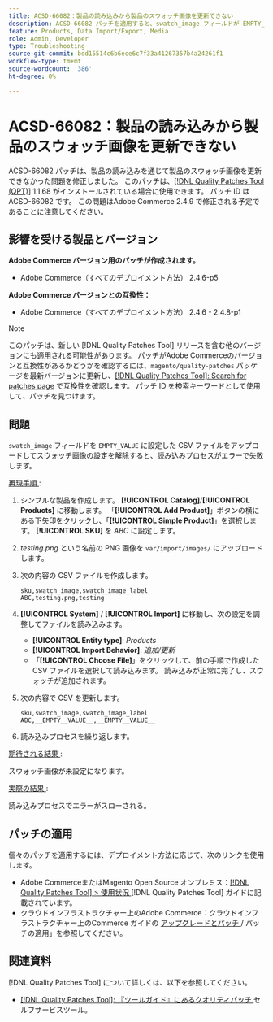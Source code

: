 ```yaml
---
title: ACSD-66082：製品の読み込みから製品のスウォッチ画像を更新できない
description: ACSD-66082 パッチを適用すると、swatch_image フィールドが EMPTY_VALUE に設定された CSV ファイルをアップロードしてスウォッチ画像の設定を解除すると、読み込みプロセスがエラーで失敗するAdobe Commerceの問題が修正されます。
feature: Products, Data Import/Export, Media
role: Admin, Developer
type: Troubleshooting
source-git-commit: bdd15514c6b6ece6c7f33a41267357b4a24261f1
workflow-type: tm+mt
source-wordcount: '386'
ht-degree: 0%

---
```



# ACSD-66082：製品の読み込みから製品のスウォッチ画像を更新できない

ACSD-66082 パッチは、製品の読み込みを通じて製品のスウォッチ画像を更新できなかった問題を修正しました。 このパッチは、[[!DNL Quality Patches Tool (QPT)]](/help/tools/quality-patches-tool/quality-patches-tool-to-self-serve-quality-patches.md) 1.1.68 がインストールされている場合に使用できます。 パッチ ID は ACSD-66082 です。 この問題はAdobe Commerce 2.4.9 で修正される予定であることに注意してください。

## 影響を受ける製品とバージョン

**Adobe Commerce バージョン用のパッチが作成されます。**

* Adobe Commerce（すべてのデプロイメント方法） 2.4.6-p5

**Adobe Commerce バージョンとの互換性：**

* Adobe Commerce（すべてのデプロイメント方法） 2.4.6 - 2.4.8-p1

>[!NOTE]
>
>このパッチは、新しい [!DNL Quality Patches Tool] リリースを含む他のバージョンにも適用される可能性があります。 パッチがAdobe Commerceのバージョンと互換性があるかどうかを確認するには、`magento/quality-patches` パッケージを最新バージョンに更新し、[[!DNL Quality Patches Tool]: Search for patches page](https://experienceleague.adobe.com/tools/commerce-quality-patches/index.html?lang=ja) で互換性を確認します。 パッチ ID を検索キーワードとして使用して、パッチを見つけます。

## 問題

`swatch_image` フィールドを `EMPTY_VALUE` に設定した CSV ファイルをアップロードしてスウォッチ画像の設定を解除すると、読み込みプロセスがエラーで失敗します。

<u> 再現手順 </u>:

1. シンプルな製品を作成します。 **[!UICONTROL Catalog]**/**[!UICONTROL Products]** に移動します。 「**[!UICONTROL Add Product]**」ボタンの横にある下矢印をクリックし、「**[!UICONTROL Simple Product]**」を選択します。 **[!UICONTROL SKU]** を *ABC* に設定します。
1. *testing.png* という名前の PNG 画像を `var/import/images/` にアップロードします。
1. 次の内容の CSV ファイルを作成します。

   ```
   sku,swatch_image,swatch_image_label
   ABC,testing.png,testing
   ```

1. **[!UICONTROL System]** / **[!UICONTROL Import]** に移動し、次の設定を調整してファイルを読み込みます。
   * **[!UICONTROL Entity type]**: *Products*
   * **[!UICONTROL Import Behavior]**: *追加/更新*
   * 「**[!UICONTROL Choose File]**」をクリックして、前の手順で作成した CSV ファイルを選択して読み込みます。 読み込みが正常に完了し、スウォッチが追加されます。
1. 次の内容で CSV を更新します。

   ```
   sku,swatch_image,swatch_image_label
   ABC,__EMPTY__VALUE__,__EMPTY__VALUE__
   ```

1. 読み込みプロセスを繰り返します。

<u> 期待される結果 </u>:

スウォッチ画像が未設定になります。

<u> 実際の結果 </u>:

読み込みプロセスでエラーがスローされる。

## パッチの適用

個々のパッチを適用するには、デプロイメント方法に応じて、次のリンクを使用します。

* Adobe CommerceまたはMagento Open Source オンプレミス：[[!DNL Quality Patches Tool] > 使用状況 ](/help/tools/quality-patches-tool/usage.md) [!DNL Quality Patches Tool] ガイドに記載されています。
* クラウドインフラストラクチャー上のAdobe Commerce：クラウドインフラストラクチャー上のCommerce ガイドの [ アップグレードとパッチ ](https://experienceleague.adobe.com/docs/commerce-cloud-service/user-guide/develop/upgrade/apply-patches.html?lang=ja)/ パッチの適用」を参照してください。

## 関連資料

[!DNL Quality Patches Tool] について詳しくは、以下を参照してください。

* [[!DNL Quality Patches Tool]: 『ツールガイド』にあるクオリティパッチ ](/help/tools/quality-patches-tool/quality-patches-tool-to-self-serve-quality-patches.md) セルフサービスツール。
